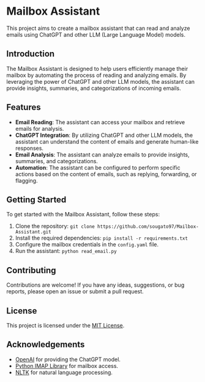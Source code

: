 # Mailbox Assistant

This project aims to create a mailbox assistant that can read and analyze emails using ChatGPT and other LLM (Large Language Model) models.

## Introduction

The Mailbox Assistant is designed to help users efficiently manage their mailbox by automating the process of reading and analyzing emails. By leveraging the power of ChatGPT and other LLM models, the assistant can provide insights, summaries, and categorizations of incoming emails.

## Features

- **Email Reading**: The assistant can access your mailbox and retrieve emails for analysis.
- **ChatGPT Integration**: By utilizing ChatGPT and other LLM models, the assistant can understand the content of emails and generate human-like responses.
- **Email Analysis**: The assistant can analyze emails to provide insights, summaries, and categorizations.
- **Automation**: The assistant can be configured to perform specific actions based on the content of emails, such as replying, forwarding, or flagging.

## Getting Started

To get started with the Mailbox Assistant, follow these steps:

1. Clone the repository: `git clone https://github.com/sougato97/Mailbox-Assistant.git` 
2. Install the required dependencies: `pip install -r requirements.txt`
3. Configure the mailbox credentials in the `config.yaml` file.
4. Run the assistant: `python read_email.py`

## Contributing

Contributions are welcome! If you have any ideas, suggestions, or bug reports, please open an issue or submit a pull request.

## License

This project is licensed under the [MIT License](LICENSE).

## Acknowledgements

- [OpenAI](https://openai.com/) for providing the ChatGPT model.
- [Python IMAP Library](https://pypi.org/project/IMAPClient/) for mailbox access.
- [NLTK](https://www.nltk.org/) for natural language processing.
